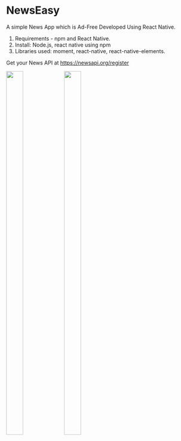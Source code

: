 # NewsEasy
A simple News App which is Ad-Free Developed Using React Native.

1. Requirements - npm and React Native.
2.  Install: Node.js, react native using npm
3. Libraries used: moment, react-native, react-native-elements.

        



Get your News API at
https://newsapi.org/register

<img src="https://user-images.githubusercontent.com/32563350/55271396-19255e80-52d2-11e9-8418-dd52f30da942.png" height="50%" width="30%">

<img src="https://user-images.githubusercontent.com/32563350/55271398-19255e80-52d2-11e9-988b-ba6cd2067874.png" height="50%" width="30%">



